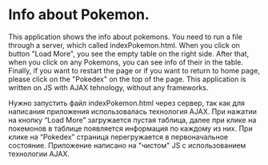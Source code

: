 # Info about Pokemon.
This application shows the info about pokemons.
You need to run a file through a server, which called indexPokemon.html. When you click on button "Load More", you see the empty table on the right side. After that, when you click on any Pokemons, you can see info of their in the table. Finally, if you want to restart the page or if you want to return to home page, please click on the "Pokedex" on the top of the page.
This application is written on JS with AJAX tehnology, without any frameworks.

Нужно запустить файл indexPokemon.html через сервер, так как для написания приложения использовалась технология AJAX.
При нажатии на кнопку “Load More” загружается пустая таблица, далее при клике на покемонов в таблице появляется информация по каждому из них. При клике на “Pokedex” страница перегружается в первоначальное состояние. 
Приложение написано на "чистом" JS с использованием  технологии AJAX.
